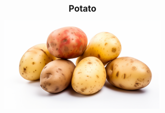 <h1 align="center"> Potato </h1>

<p align="center" width="100%"><img src="../images/potato.png" /></p>
